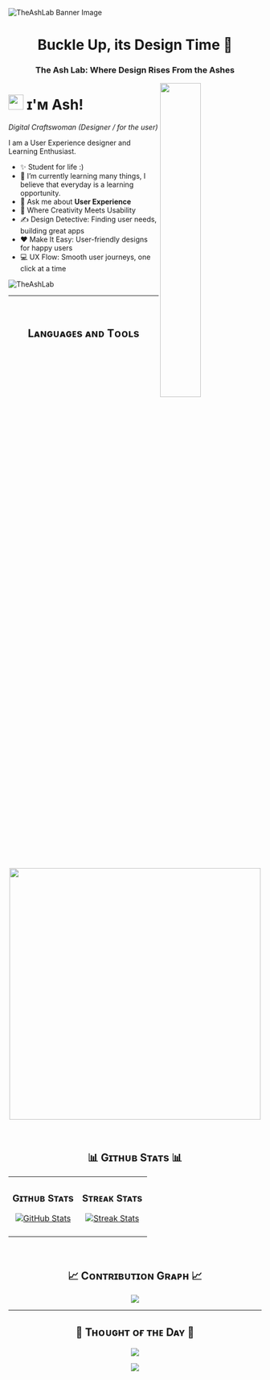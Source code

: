 <!--Banner-->
![TheAshLab Banner Image](https://x.com/AswathyKV_/header_photo)

<h1 align="center">Buckle Up, its Design Time 🔮</h1>
<h3 align="center">The Ash Lab: Where Design Rises From the Ashes</h3>

<!--Night Owl image-->
<div>
  <img align="right" width="40%" src="https://owlbertsio-resized.s3.amazonaws.com/Popper.psd.full.png">
</div>

<!--Header Name-->
# <img src="https://emojis.slackmojis.com/emojis/images/1531849430/4246/blob-sunglasses.gif?1531849430" width="30"/> ɪ'ᴍ Ash! 
*Digital Craftswoman (Designer / for the user)*
<br /> 

<!--Start Intro-->               
<p align="left">I am a User Experience designer and Learning Enthusiast.</p>

- ✨ Student for life :)
- 🌱 I’m currently learning many things, I believe that everyday is a learning opportunity.
- 💬 Ask me about **User Experience**
- 🎨 Where Creativity Meets Usability
- ✍ Design Detective: Finding user needs, building great apps
- ❤ Make It Easy: User-friendly designs for happy users
- 💻 UX Flow: Smooth user journeys, one click at a time
<!--End Intro-->

<!--Profile Count Badge-->
<p align="left">
  <img src="https://komarev.com/ghpvc/?username=TheAshLab&label=Profile%20views&color=770677&style=for-the-badge&logo=star" alt="TheAshLab" style="padding-right:20px;" />
</p>

---
<br />

<!--Languages and Tools Section-->       
<h2 align="center">Lᴀɴɢᴜᴀɢᴇs ᴀɴᴅ Tᴏᴏʟs</h2> 
<p align="center">
<img width="500px"  src="https://skillicons.dev/icons?i=py,html,css,vscode,figma,photoshop,illustrator,&perline=10"  />
</p>
<br />


<!--Trophies Section-->   

<!--Github stats Table--> 
<h2 align="center">📊 Gɪᴛʜᴜʙ Sᴛᴀᴛs 📊</h2>

<table width="100%">
  <tr>
    <td width="50%">
      <h3 align="center"><strong>Gɪᴛʜᴜʙ Sᴛᴀᴛs</strong></h3>
      <p align="center">
        <a href="https://github.com/TheAshLab">
          <img align="center" src="https://github-readme-stats.vercel.app/api?username=TheAshLab&count_private=true&show_icons=true&theme=nightowl" alt="GitHub Stats" />
        </a>
      </p>
    </td>
    <td width="50%">
      <h3 align="center"><strong>Sᴛʀᴇᴀᴋ Sᴛᴀᴛs</strong></h3>
      <p align="center">
        <a href="https://github.com/TheAshLab">
          <img align="center" src="https://streak-stats.demolab.com?user=TheAshLab&theme=nightowl" alt="Streak Stats" />
        </a>
      </p>
    </td>
  </tr>
  <tr>
    <td width="50%">
  </tr>
</table>
<br />

<!--Contribution Graph-->
<h2 align="center">📈 Cᴏɴᴛʀɪʙᴜᴛɪᴏɴ Gʀᴀᴘʜ 📈</h2>
<div align="center">
    <img src="https://github-readme-activity-graph.vercel.app/graph?username=TheAshLab&bg_color=011627&color=79d3c3&line=c792ea&point=ffeb95&area=true&hide_border=false" border-radius="15">
</div>

---

<!--Dynamic Quote card updated everyday at 12 PM--> 
<h2 align="center">🌟 Tʜᴏᴜɢʜᴛ ᴏғ ᴛʜᴇ Dᴀʏ 🌟</h2>


<!--STARTS_HERE_QUOTE_CARD-->
<p align="center">
    <img src="https://readme-daily-quotes.vercel.app/api?author=Charles%20Dickens&quote=There%20is%20nothing%20in%20the%20world%20so%20irresistibly%20contagious%20as%20laughter%20and%20good%20humor.&theme=dark&bg_color=011627&author_color=ffeb95">
</p>
<!--ENDS_HERE_QUOTE_CARD-->

<!--Footer--> 
<p align="center">
  <img src="https://capsule-render.vercel.app/api?type=waving&color=gradient&height=65&section=footer"/>
</p>
